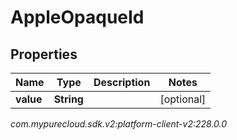 # AppleOpaqueId


## Properties

| Name | Type | Description | Notes |
| ------------ | ------------- | ------------- | ------------- |
| **value** | **String** |  |  [optional] |




_com.mypurecloud.sdk.v2:platform-client-v2:228.0.0_
